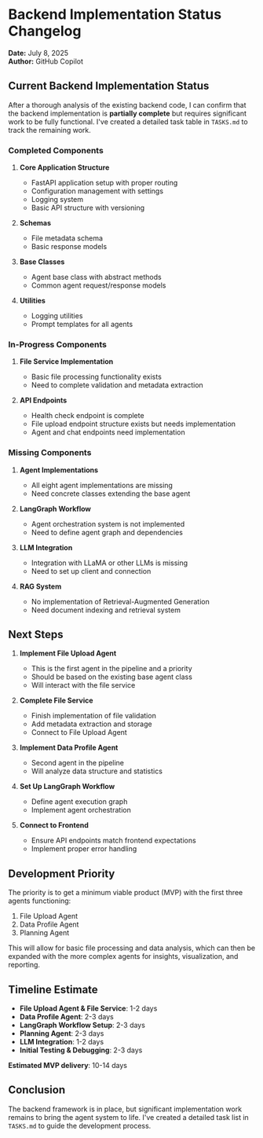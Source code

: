 # Backend Implementation Status Changelog

**Date:** July 8, 2025  
**Author:** GitHub Copilot  

## Current Backend Implementation Status

After a thorough analysis of the existing backend code, I can confirm that the backend implementation is **partially complete** but requires significant work to be fully functional. I've created a detailed task table in `TASKS.md` to track the remaining work.

### Completed Components

1. **Core Application Structure**
   - FastAPI application setup with proper routing
   - Configuration management with settings
   - Logging system
   - Basic API structure with versioning

2. **Schemas**
   - File metadata schema
   - Basic response models

3. **Base Classes**
   - Agent base class with abstract methods
   - Common agent request/response models

4. **Utilities**
   - Logging utilities
   - Prompt templates for all agents

### In-Progress Components

1. **File Service Implementation**
   - Basic file processing functionality exists
   - Need to complete validation and metadata extraction

2. **API Endpoints**
   - Health check endpoint is complete
   - File upload endpoint structure exists but needs implementation
   - Agent and chat endpoints need implementation

### Missing Components

1. **Agent Implementations**
   - All eight agent implementations are missing
   - Need concrete classes extending the base agent

2. **LangGraph Workflow**
   - Agent orchestration system is not implemented
   - Need to define agent graph and dependencies

3. **LLM Integration**
   - Integration with LLaMA or other LLMs is missing
   - Need to set up client and connection

4. **RAG System**
   - No implementation of Retrieval-Augmented Generation
   - Need document indexing and retrieval system

## Next Steps

1. **Implement File Upload Agent**
   - This is the first agent in the pipeline and a priority
   - Should be based on the existing base agent class
   - Will interact with the file service

2. **Complete File Service**
   - Finish implementation of file validation
   - Add metadata extraction and storage
   - Connect to File Upload Agent

3. **Implement Data Profile Agent**
   - Second agent in the pipeline
   - Will analyze data structure and statistics

4. **Set Up LangGraph Workflow**
   - Define agent execution graph
   - Implement agent orchestration

5. **Connect to Frontend**
   - Ensure API endpoints match frontend expectations
   - Implement proper error handling

## Development Priority

The priority is to get a minimum viable product (MVP) with the first three agents functioning:
1. File Upload Agent
2. Data Profile Agent 
3. Planning Agent

This will allow for basic file processing and data analysis, which can then be expanded with the more complex agents for insights, visualization, and reporting.

## Timeline Estimate

- **File Upload Agent & File Service**: 1-2 days
- **Data Profile Agent**: 2-3 days
- **LangGraph Workflow Setup**: 2-3 days
- **Planning Agent**: 2-3 days
- **LLM Integration**: 1-2 days
- **Initial Testing & Debugging**: 2-3 days

**Estimated MVP delivery**: 10-14 days

## Conclusion

The backend framework is in place, but significant implementation work remains to bring the agent system to life. I've created a detailed task list in `TASKS.md` to guide the development process.
